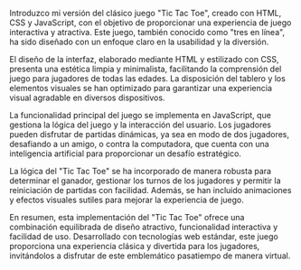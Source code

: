 Introduzco mi versión del clásico juego "Tic Tac Toe", creado con HTML, CSS y JavaScript, con el objetivo de proporcionar una experiencia de juego interactiva y atractiva. Este juego, también conocido como "tres en línea", ha sido diseñado con un enfoque claro en la usabilidad y la diversión.

El diseño de la interfaz, elaborado mediante HTML y estilizado con CSS, presenta una estética limpia y minimalista, facilitando la comprensión del juego para jugadores de todas las edades. La disposición del tablero y los elementos visuales se han optimizado para garantizar una experiencia visual agradable en diversos dispositivos.

La funcionalidad principal del juego se implementa en JavaScript, que gestiona la lógica del juego y la interacción del usuario. Los jugadores pueden disfrutar de partidas dinámicas, ya sea en modo de dos jugadores, desafiando a un amigo, o contra la computadora, que cuenta con una inteligencia artificial para proporcionar un desafío estratégico.

La lógica del "Tic Tac Toe" se ha incorporado de manera robusta para determinar el ganador, gestionar los turnos de los jugadores y permitir la reiniciación de partidas con facilidad. Además, se han incluido animaciones y efectos visuales sutiles para mejorar la experiencia de juego.

En resumen, esta implementación del "Tic Tac Toe" ofrece una combinación equilibrada de diseño atractivo, funcionalidad interactiva y facilidad de uso. Desarrollado con tecnologías web estándar, este juego proporciona una experiencia clásica y divertida para los jugadores, invitándolos a disfrutar de este emblemático pasatiempo de manera virtual.
